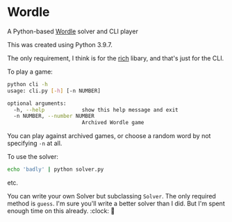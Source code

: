 # Wordle

A Python-based [Wordle](https://www.powerlanguage.co.uk/wordle/) solver and CLI player

This was created using Python 3.9.7.

The only requirement, I think is for the [rich](https://pypi.org/project/rich/) libary, and that's just for the CLI.

To play a game:

```bash
python cli -h
usage: cli.py [-h] [-n NUMBER]

optional arguments:
  -h, --help            show this help message and exit
  -n NUMBER, --number NUMBER
                        Archived Wordle game
```

You can play against archived games, or choose a random word by not
specifying `-n` at all.

To use the solver:

```bash
echo 'badly' | python solver.py
```

etc.

You can write your own Solver but subclassing `Solver`. The only required method is `guess`. I'm
sure you'll write a better solver than I did. But I'm spent enough time on this already. :clock: :vampire:
